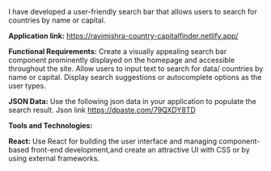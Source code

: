 I have developed a user-friendly search bar that allows users to search for countries by name or capital.

**Application link:** https://ravimishra-country-capitalfinder.netlify.app/

**Functional Requirements:**
Create a visually appealing search bar component prominently displayed on the homepage and accessible throughout the site.
Allow users to input text to search for data/ countries by name or capital.
Display search suggestions or autocomplete options as the user types.

**JSON Data:**
Use the following json data in your application to populate the search result. Json link https://dpaste.com/79QXDY8TD


**Tools and Technologies:**

**React:** Use React for building the user interface and managing component-based front-end development,and create an attractive UI with CSS or by using external frameworks.

